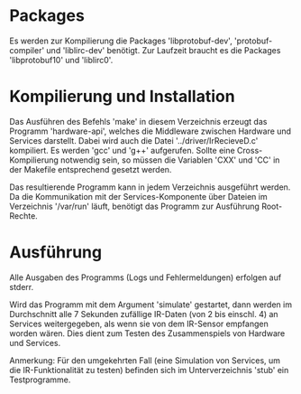 # Packages

Es werden zur Kompilierung die Packages 'libprotobuf-dev', 'protobuf-compiler' und 'liblirc-dev'
benötigt.
Zur Laufzeit braucht es die Packages 'libprotobuf10' und 'liblirc0'.

# Kompilierung und Installation

Das Ausführen des Befehls 'make' in diesem Verzeichnis erzeugt das Programm 'hardware-api', welches
die Middleware zwischen Hardware und Services darstellt. Dabei wird auch die Datei
'../driver/IrRecieveD.c' kompiliert. Es werden 'gcc' und 'g++' aufgerufen. Sollte eine
Cross-Kompilierung notwendig sein, so müssen die Variablen 'CXX' und 'CC' in der Makefile
entsprechend gesetzt werden.

Das resultierende Programm kann in jedem Verzeichnis ausgeführt werden.
Da die Kommunikation mit der Services-Komponente über Dateien im Verzeichnis '/var/run' läuft,
benötigt das Programm zur Ausführung Root-Rechte.

# Ausführung

Alle Ausgaben des Programms (Logs und Fehlermeldungen) erfolgen auf stderr.

Wird das Programm mit dem Argument 'simulate' gestartet, dann werden im Durchschnitt alle 7 Sekunden
zufällige IR-Daten (von 2 bis einschl. 4) an Services weitergegeben, als wenn sie von dem IR-Sensor
empfangen worden wären. Dies dient zum Testen des Zusammenspiels von Hardware und Services.

Anmerkung: Für den umgekehrten Fall (eine Simulation von Services, um die IR-Funktionalität zu
testen) befinden sich im Unterverzeichnis 'stub' ein Testprogramme.
